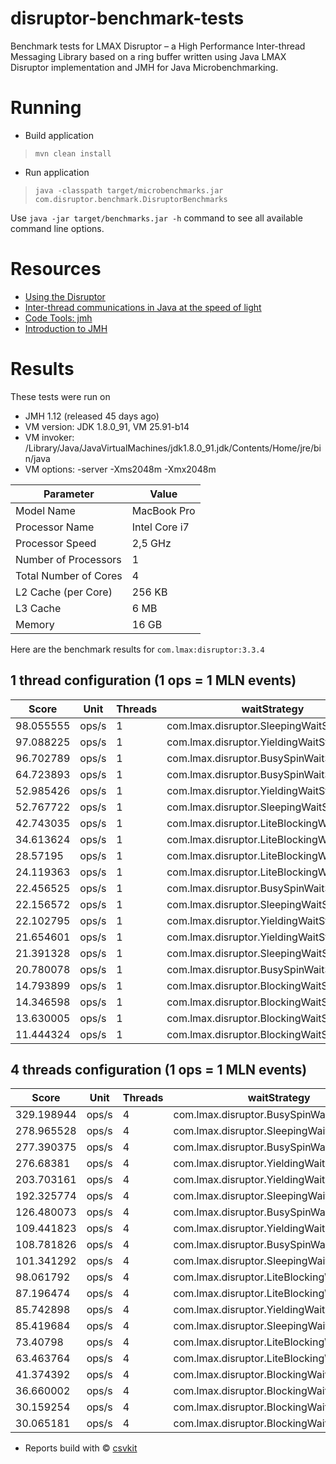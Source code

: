 # disruptor-benchmark-tests
Benchmark tests for LMAX Disruptor – a High Performance Inter-thread Messaging Library
based on a ring buffer written using Java LMAX Disruptor implementation and JMH for Java Microbenchmarking.

# Running
- Build application
> ```mvn clean install```

- Run application
> ```java -classpath target/microbenchmarks.jar com.disruptor.benchmark.DisruptorBenchmarks```

Use `java -jar target/benchmarks.jar -h` command to see all available command line options.

# Resources
- [Using the Disruptor](https://github.com/LMAX-Exchange/disruptor/wiki)
- [Inter-thread communications in Java at the speed of light](http://www.infoq.com/articles/High-Performance-Java-Inter-Thread-Communications)
- [Code Tools: jmh](http://openjdk.java.net/projects/code-tools/jmh/)
- [Introduction to JMH](http://java-performance.info/jmh/)

# Results
These tests were run on

- JMH 1.12 (released 45 days ago)
- VM version: JDK 1.8.0_91, VM 25.91-b14
- VM invoker: /Library/Java/JavaVirtualMachines/jdk1.8.0_91.jdk/Contents/Home/jre/bin/java
- VM options: -server -Xms2048m -Xmx2048m

| Parameter             | Value         |
|-----------------------|---------------|
| Model Name            | MacBook Pro   |
| Processor Name        | Intel Core i7 |
| Processor Speed       | 2,5 GHz       |
| Number of Processors  | 1             |
| Total Number of Cores | 4             |
| L2 Cache (per Core)   | 256 KB        |
| L3 Cache              | 6 MB          |
| Memory                | 16 GB         |

Here are the benchmark results for `com.lmax:disruptor:3.3.4`

## 1 thread configuration (1 ops = 1 MLN events)

| Score     | Unit  | Threads | waitStrategy                                | producerType | ringBufferSize |
|-----------|-------|---------|---------------------------------------------|--------------|----------------|
| 98.055555 | ops/s | 1       | com.lmax.disruptor.SleepingWaitStrategy     | SINGLE       | 2048           |
| 97.088225 | ops/s | 1       | com.lmax.disruptor.YieldingWaitStrategy     | SINGLE       | 2048           |
| 96.702789 | ops/s | 1       | com.lmax.disruptor.BusySpinWaitStrategy     | SINGLE       | 2048           |
| 64.723893 | ops/s | 1       | com.lmax.disruptor.BusySpinWaitStrategy     | SINGLE       | 1024           |
| 52.985426 | ops/s | 1       | com.lmax.disruptor.YieldingWaitStrategy     | SINGLE       | 1024           |
| 52.767722 | ops/s | 1       | com.lmax.disruptor.SleepingWaitStrategy     | SINGLE       | 1024           |
| 42.743035 | ops/s | 1       | com.lmax.disruptor.LiteBlockingWaitStrategy | SINGLE       | 2048           |
| 34.613624 | ops/s | 1       | com.lmax.disruptor.LiteBlockingWaitStrategy | SINGLE       | 1024           |
| 28.57195  | ops/s | 1       | com.lmax.disruptor.LiteBlockingWaitStrategy | MULTI        | 2048           |
| 24.119363 | ops/s | 1       | com.lmax.disruptor.LiteBlockingWaitStrategy | MULTI        | 1024           |
| 22.456525 | ops/s | 1       | com.lmax.disruptor.BusySpinWaitStrategy     | MULTI        | 2048           |
| 22.156572 | ops/s | 1       | com.lmax.disruptor.SleepingWaitStrategy     | MULTI        | 2048           |
| 22.102795 | ops/s | 1       | com.lmax.disruptor.YieldingWaitStrategy     | MULTI        | 2048           |
| 21.654601 | ops/s | 1       | com.lmax.disruptor.YieldingWaitStrategy     | MULTI        | 1024           |
| 21.391328 | ops/s | 1       | com.lmax.disruptor.SleepingWaitStrategy     | MULTI        | 1024           |
| 20.780078 | ops/s | 1       | com.lmax.disruptor.BusySpinWaitStrategy     | MULTI        | 1024           |
| 14.793899 | ops/s | 1       | com.lmax.disruptor.BlockingWaitStrategy     | SINGLE       | 1024           |
| 14.346598 | ops/s | 1       | com.lmax.disruptor.BlockingWaitStrategy     | MULTI        | 1024           |
| 13.630005 | ops/s | 1       | com.lmax.disruptor.BlockingWaitStrategy     | MULTI        | 2048           |
| 11.444324 | ops/s | 1       | com.lmax.disruptor.BlockingWaitStrategy     | SINGLE       | 2048           |

## 4 threads configuration (1 ops = 1 MLN events)

| Score      | Unit  | Threads | waitStrategy                                | producerType | ringBufferSize |
|------------|-------|---------|---------------------------------------------|--------------|----------------|
| 329.198944 | ops/s | 4       | com.lmax.disruptor.BusySpinWaitStrategy     | SINGLE       | 2048           |
| 278.965528 | ops/s | 4       | com.lmax.disruptor.SleepingWaitStrategy     | SINGLE       | 2048           |
| 277.390375 | ops/s | 4       | com.lmax.disruptor.BusySpinWaitStrategy     | SINGLE       | 1024           |
| 276.68381  | ops/s | 4       | com.lmax.disruptor.YieldingWaitStrategy     | SINGLE       | 2048           |
| 203.703161 | ops/s | 4       | com.lmax.disruptor.YieldingWaitStrategy     | SINGLE       | 1024           |
| 192.325774 | ops/s | 4       | com.lmax.disruptor.SleepingWaitStrategy     | SINGLE       | 1024           |
| 126.480073 | ops/s | 4       | com.lmax.disruptor.BusySpinWaitStrategy     | MULTI        | 2048           |
| 109.441823 | ops/s | 4       | com.lmax.disruptor.YieldingWaitStrategy     | MULTI        | 2048           |
| 108.781826 | ops/s | 4       | com.lmax.disruptor.BusySpinWaitStrategy     | MULTI        | 1024           |
| 101.341292 | ops/s | 4       | com.lmax.disruptor.SleepingWaitStrategy     | MULTI        | 2048           |
| 98.061792  | ops/s | 4       | com.lmax.disruptor.LiteBlockingWaitStrategy | SINGLE       | 1024           |
| 87.196474  | ops/s | 4       | com.lmax.disruptor.LiteBlockingWaitStrategy | SINGLE       | 2048           |
| 85.742898  | ops/s | 4       | com.lmax.disruptor.YieldingWaitStrategy     | MULTI        | 1024           |
| 85.419684  | ops/s | 4       | com.lmax.disruptor.SleepingWaitStrategy     | MULTI        | 1024           |
| 73.40798   | ops/s | 4       | com.lmax.disruptor.LiteBlockingWaitStrategy | MULTI        | 1024           |
| 63.463764  | ops/s | 4       | com.lmax.disruptor.LiteBlockingWaitStrategy | MULTI        | 2048           |
| 41.374392  | ops/s | 4       | com.lmax.disruptor.BlockingWaitStrategy     | SINGLE       | 2048           |
| 36.660002  | ops/s | 4       | com.lmax.disruptor.BlockingWaitStrategy     | SINGLE       | 1024           |
| 30.159254  | ops/s | 4       | com.lmax.disruptor.BlockingWaitStrategy     | MULTI        | 1024           |
| 30.065181  | ops/s | 4       | com.lmax.disruptor.BlockingWaitStrategy     | MULTI        | 2048           |

* Reports build with &copy; [csvkit](http://csvkit.readthedocs.io/en/0.9.1/index.html)
